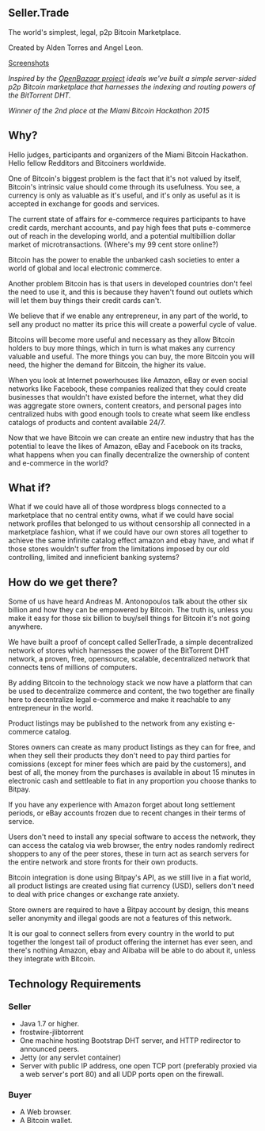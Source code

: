 ## Seller.Trade
The world's simplest, legal, p2p Bitcoin Marketplace.

Created by Alden Torres and Angel Leon.

[Screenshots](http://imgur.com/a/h2jb3)

_Inspired by the [OpenBazaar project](http://www.openbazaar.org) ideals we've built a simple server-sided p2p Bitcoin marketplace that harnesses the indexing and routing powers of the BitTorrent DHT._

_Winner of the 2nd place at the Miami Bitcoin Hackathon 2015_

## Why?

Hello judges, participants and organizers of the Miami Bitcoin Hackathon.
Hello fellow Redditors and Bitcoiners worldwide.

One of Bitcoin's biggest problem is the fact that it's not valued by itself, Bitcoin's intrinsic value should come through its usefulness. You see, a currency is only as valuable as it's useful, and it's only as useful as it is accepted in exchange for goods and services.

The current state of affairs for e-commerce requires participants to have credit cards, merchant accounts, and pay high fees that puts e-commerce out of reach in the developing world, and a potential multibillion dollar market of microtransactions. (Where's my 99 cent store online?)

Bitcoin has the power to enable the unbanked cash societies to enter a world of global and local electronic commerce. 

Another problem Bitcoin has is that users in developed countries don't feel the need to use it, and this is because they haven't found out outlets which will let them buy things their credit cards can't.

We believe that if we enable any entrepreneur, in any part of the world, to sell any product no matter its price this will create a powerful cycle of value.

Bitcoins will become more useful and necessary as they allow Bitcoin holders to buy more things, which in turn is what makes any currency valuable and useful. The more things you can buy, the more Bitcoin you will need, the higher the demand for Bitcoin, the higher its value.

When you look at Internet powerhouses like Amazon, eBay or even social networks like Facebook, these companies realized that they could create businesses that wouldn't have existed before the internet, what they did was aggregate store owners, content creators, and personal pages into centralized hubs with good enough tools to create what seem like endless catalogs of products and content available 24/7.

Now that we have Bitcoin we can create an entire new industry that has the potential to leave the likes of Amazon, eBay and Facebook on its tracks, what happens when you can finally decentralize the ownership of content and e-commerce in the world?

## What if?

What if we could have all of those wordpress blogs connected to a marketplace that no central entity owns, what if we could have social network profiles that belonged to us without censorship all connected in a marketplace fashion, what if we could have our own stores all together to achieve the same infinite catalog effect amazon and ebay have, and what if those stores wouldn't suffer from the limitations imposed by our old controlling, limited and inneficient banking systems?

## How do we get there?

Some of us have heard Andreas M. Antonopoulos talk about the other six billion and how they can be empowered by Bitcoin. The truth is, unless you make it easy for those six billion to buy/sell things for Bitcoin it's not going anywhere.

We have built a proof of concept called SellerTrade, a simple decentralized network of stores which harnesses the power of the BitTorrent DHT network, a proven, free, opensource, scalable, decentralized network that connects tens of millions of computers.

By adding Bitcoin to the technology stack we now have a platform that can be used to decentralize commerce and content, the two together are finally here to decentralize legal e-commerce and make it reachable to any entrepreneur in the world.

Product listings may be published to the network from any existing e-commerce catalog.

Stores owners can create as many product listings as they can for free, and when they sell their products they don't need to pay third parties for comissions (except for miner fees which are paid by the customers), and best of all, the money from the purchases is available in about 15 minutes in electronic cash and settleable to fiat in any proportion you choose thanks to Bitpay. 

If you have any experience with Amazon forget about long settlement periods, or eBay accounts frozen due to recent changes in their terms of service.

Users don't need to install any special software to access the network, they can access the catalog via web browser, the entry nodes randomly redirect shoppers to any of the peer stores, these in turn act as search servers for the entire network and store fronts for their own products.
 
Bitcoin integration is done using Bitpay's API, as we still live in a fiat world, all product listings are created using fiat currency (USD), sellers don't need to deal with price changes or exchange rate anxiety.

Store owners are required to have a Bitpay account by design, this means seller anonymity and illegal goods are not a features of this network.

It is our goal to connect sellers from every country in the world to put together the longest tail of product offering the internet has ever seen, and there's nothing Amazon, ebay and Alibaba will be able to do about it, unless they integrate with Bitcoin.

## Technology Requirements
### Seller
- Java 1.7 or higher.
- frostwire-jlibtorrent
- One machine hosting Bootstrap DHT server, and HTTP redirector to announced peers.
- Jetty (or any servlet container)
- Server with public IP address, one open TCP port (preferably proxied via a web server's port 80) and all UDP ports open on the firewall.

### Buyer
- A Web browser.
- A Bitcoin wallet.

